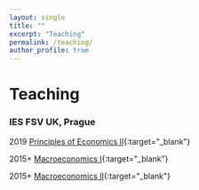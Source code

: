 ```yaml
---
layout: single
title: ""
excerpt: "Teaching"
permalink: /teaching/
author_profile: true
---
```


# Teaching

### IES FSV UK, Prague

2019	[Principles of Economics II](https://is.cuni.cz/studium/predmety/index.php?id=94fdeac5d8c829836f77d9cc448e316f&tid=&do=predmet&kod=JEB102){:target="_blank"}

2015+	[Macroeconomics I](https://is.cuni.cz/studium/predmety/index.php?id=94fdeac5d8c829836f77d9cc448e316f&tid=&do=predmet&kod=JEB114){:target="_blank"}

2015+	[Macroeconomics II](https://is.cuni.cz/studium/predmety/index.php?id=94fdeac5d8c829836f77d9cc448e316f&tid=&do=predmet&kod=JEB115){:target="_blank"}

<!--
FOR USING COLLECTION
{% for post in site.teaching reversed %}
  {% include archive-single.html %}
{% endfor %}
-->

